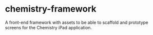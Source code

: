 # chemistry-framework
A front-end framework with assets to be able to scaffold and prototype screens for the Chemistry iPad application.
